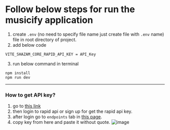 # Follow below steps for run the musicify application

1. create `.env` (no need to specify file name just create file with `.env` name) file in root directory of project.
2. add below code
```
VITE_SHAZAM_CORE_RAPID_API_KEY = API_Key
```
3. run below command in terminal
  ```
  npm install
  npm run dev
  ```
---
### How to get API key?
1. go to [this link](https://rapidapi.com/tipsters/api/shazam-core)
2. then login to rapid api or sign up for get the rapid api key.
3. after login go to `endpoints` tab in [this page](https://rapidapi.com/tipsters/api/shazam-core).
4. copy key from here and paste it without quote.
![image](https://user-images.githubusercontent.com/84856389/198708788-99fdc569-ec43-4176-bf45-d0a31341feba.png)
